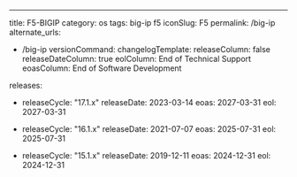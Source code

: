 ---
title: F5-BIGIP
category: os
tags: big-ip f5
iconSlug: F5
permalink: /big-ip
alternate_urls:
-   /big-ip
versionCommand: 
changelogTemplate: 
releaseColumn: false
releaseDateColumn: true
eolColumn: End of Technical Support
eoasColumn: End of Software Development

releases:
-   releaseCycle: "17.1.x"
    releaseDate: 2023-03-14
    eoas: 2027-03-31
    eol: 2027-03-31

-   releaseCycle: "16.1.x"
    releaseDate: 2021-07-07
    eoas: 2025-07-31
    eol: 2025-07-31

-   releaseCycle: "15.1.x"
    releaseDate: 2019-12-11
    eoas: 2024-12-31
    eol: 2024-12-31


